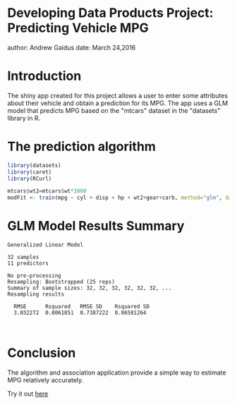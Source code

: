 Developing Data Products Project: Predicting Vehicle MPG
========================================================
author: Andrew Gaidus
date: March 24,2016

Introduction
========================================================

The shiny app created for this project allows a user to enter some attributes about their vehicle and obtain a prediction for its MPG. The app uses a GLM model that predicts MPG based on the "mtcars" dataset in the "datasets" library in R.


The prediction algorithm
========================================================


```r
library(datasets)
library(caret)
library(RCurl)
```


```r
mtcars$wt2=mtcars$wt*1000
modFit <- train(mpg ~ cyl + disp + hp + wt2+gear+carb, method="glm", data=mtcars)
```

GLM Model Results Summary
========================================================


```
Generalized Linear Model 

32 samples
11 predictors

No pre-processing
Resampling: Bootstrapped (25 reps) 
Summary of sample sizes: 32, 32, 32, 32, 32, 32, ... 
Resampling results

  RMSE      Rsquared   RMSE SD    Rsquared SD
  3.032272  0.8061851  0.7387222  0.06581264 

 
```

Conclusion
========================================================
The algorithm and association application provide a simple way to estimate MPG relatively accurately. 

Try it out [here](https://agaidus.shinyapps.io/CourseProject/)


